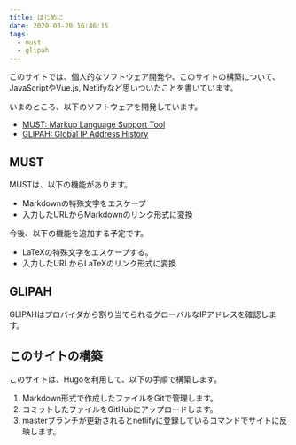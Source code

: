 ```yaml
---
title: はじめに
date: 2020-03-20 16:46:15
tags:
  - must
  - glipah
---
```


このサイトでは、個人的なソフトウェア開発や、このサイトの構築について、JavaScriptやVue.js, Netlifyなど思いついたことを書いています。

<!--more-->

いまのところ、以下のソフトウェアを開発しています。

- [MUST: Markup Language Support Tool](https://github.com/kubotama/must-netlify)
- [GLIPAH: Global IP Address History](https://glipah.netlify.app/)

## MUST

MUSTは、以下の機能があります。

- Markdownの特殊文字をエスケープ
- 入力したURLからMarkdownのリンク形式に変換

今後、以下の機能を追加する予定です。

- LaTeXの特殊文字をエスケープする。
- 入力したURLからLaTeXのリンク形式に変換

## GLIPAH

GLIPAHはプロバイダから割り当てられるグローバルなIPアドレスを確認します。

## このサイトの構築

このサイトは、Hugoを利用して、以下の手順で構築します。

1. Markdown形式で作成したファイルをGitで管理します。
2. コミットしたファイルをGitHubにアップロードします。
3. masterブランチが更新されるとnetlifyに登録しているコマンドでサイトに反映します。
